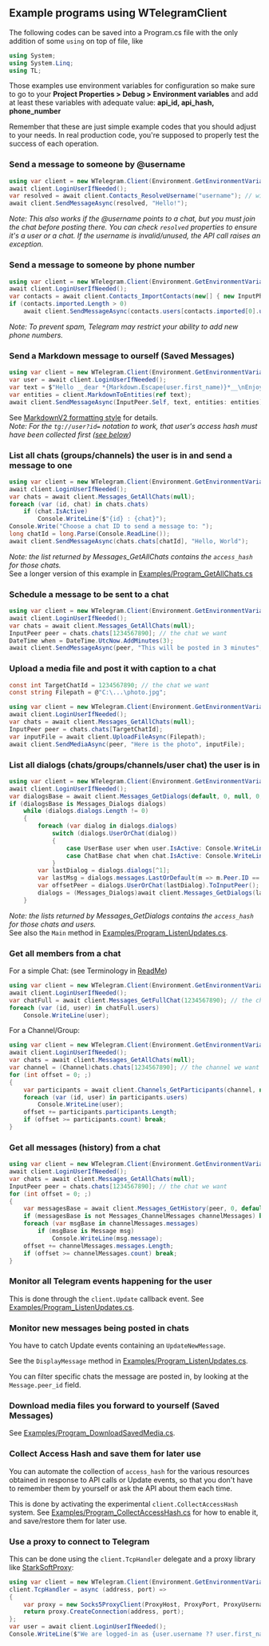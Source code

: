 ﻿## Example programs using WTelegramClient

The following codes can be saved into a Program.cs file with the only addition of some `using` on top of file, like
```csharp
using System;
using System.Linq;
using TL;
```

Those examples use environment variables for configuration so make sure to go to your **Project Properties > Debug > Environment variables** and add at least these variables with adequate value: **api_id, api_hash, phone_number**

Remember that these are just simple example codes that you should adjust to your needs. In real production code, you're supposed to properly test the success of each operation.

### Send a message to someone by @username
```csharp
using var client = new WTelegram.Client(Environment.GetEnvironmentVariable);
await client.LoginUserIfNeeded();
var resolved = await client.Contacts_ResolveUsername("username"); // without the @
await client.SendMessageAsync(resolved, "Hello!");
```
*Note: This also works if the @username points to a chat, but you must join the chat before posting there.
You can check `resolved` properties to ensure it's a user or a chat. If the username is invalid/unused, the API call raises an exception.*

### Send a message to someone by phone number
```csharp
using var client = new WTelegram.Client(Environment.GetEnvironmentVariable);
await client.LoginUserIfNeeded();
var contacts = await client.Contacts_ImportContacts(new[] { new InputPhoneContact { phone = "+PHONENUMBER" } });
if (contacts.imported.Length > 0)
    await client.SendMessageAsync(contacts.users[contacts.imported[0].user_id], "Hello!");
```
*Note: To prevent spam, Telegram may restrict your ability to add new phone numbers.*

### Send a Markdown message to ourself (Saved Messages)
```csharp
using var client = new WTelegram.Client(Environment.GetEnvironmentVariable);
var user = await client.LoginUserIfNeeded();
var text = $"Hello __dear *{Markdown.Escape(user.first_name)}*__\nEnjoy this `userbot` written with [WTelegramClient](https://github.com/wiz0u/WTelegramClient)";
var entities = client.MarkdownToEntities(ref text);
await client.SendMessageAsync(InputPeer.Self, text, entities: entities);
```
See [MarkdownV2 formatting style](https://core.telegram.org/bots/api/#markdownv2-style) for details.
<br/>*Note: For the `tg://user?id=` notation to work, that user's access hash must have been collected first ([see below](#Collect-Access-Hash-and-save-them-for-later-use))*

### List all chats (groups/channels) the user is in and send a message to one
```csharp
using var client = new WTelegram.Client(Environment.GetEnvironmentVariable);
await client.LoginUserIfNeeded();
var chats = await client.Messages_GetAllChats(null);
foreach (var (id, chat) in chats.chats)
    if (chat.IsActive)
        Console.WriteLine($"{id} : {chat}");
Console.Write("Choose a chat ID to send a message to: ");
long chatId = long.Parse(Console.ReadLine());
await client.SendMessageAsync(chats.chats[chatId], "Hello, World");
```
*Note: the list returned by Messages_GetAllChats contains the `access_hash` for those chats.*
<br/>
See a longer version of this example in [Examples/Program_GetAllChats.cs](Examples/Program_GetAllChats.cs)

### Schedule a message to be sent to a chat
```csharp
using var client = new WTelegram.Client(Environment.GetEnvironmentVariable);
await client.LoginUserIfNeeded();
var chats = await client.Messages_GetAllChats(null);
InputPeer peer = chats.chats[1234567890]; // the chat we want
DateTime when = DateTime.UtcNow.AddMinutes(3);
await client.SendMessageAsync(peer, "This will be posted in 3 minutes", schedule_date: when);
```
### Upload a media file and post it with caption to a chat
```csharp
const int TargetChatId = 1234567890; // the chat we want
const string Filepath = @"C:\...\photo.jpg";

using var client = new WTelegram.Client(Environment.GetEnvironmentVariable);
await client.LoginUserIfNeeded();
var chats = await client.Messages_GetAllChats(null);
InputPeer peer = chats.chats[TargetChatId];
var inputFile = await client.UploadFileAsync(Filepath);
await client.SendMediaAsync(peer, "Here is the photo", inputFile);
```
### List all dialogs (chats/groups/channels/user chat) the user is in
```csharp
using var client = new WTelegram.Client(Environment.GetEnvironmentVariable);
await client.LoginUserIfNeeded();
var dialogsBase = await client.Messages_GetDialogs(default, 0, null, 0, 0);
if (dialogsBase is Messages_Dialogs dialogs)
    while (dialogs.dialogs.Length != 0)
    {
        foreach (var dialog in dialogs.dialogs)
            switch (dialogs.UserOrChat(dialog))
            {
                case UserBase user when user.IsActive: Console.WriteLine("User " + user); break;
                case ChatBase chat when chat.IsActive: Console.WriteLine(chat); break;
            }
        var lastDialog = dialogs.dialogs[^1];
        var lastMsg = dialogs.messages.LastOrDefault(m => m.Peer.ID == lastDialog.Peer.ID && m.ID == lastDialog.TopMessage);
        var offsetPeer = dialogs.UserOrChat(lastDialog).ToInputPeer();
        dialogs = (Messages_Dialogs)await client.Messages_GetDialogs(lastMsg?.Date ?? default, lastDialog.TopMessage, offsetPeer, 500, 0);
    }
```

*Note: the lists returned by Messages_GetDialogs contains the `access_hash` for those chats and users.*
<br/>
See also the `Main` method in [Examples/Program_ListenUpdates.cs](Examples/Program_ListenUpdates.cs).

### Get all members from a chat
For a simple Chat: (see Terminology in [ReadMe](README.md#Terminology-in-Telegram-Client-API))
```csharp
using var client = new WTelegram.Client(Environment.GetEnvironmentVariable);
await client.LoginUserIfNeeded();
var chatFull = await client.Messages_GetFullChat(1234567890); // the chat we want
foreach (var (id, user) in chatFull.users)
    Console.WriteLine(user);
```

For a Channel/Group:
```csharp
using var client = new WTelegram.Client(Environment.GetEnvironmentVariable);
await client.LoginUserIfNeeded();
var chats = await client.Messages_GetAllChats(null);
var channel = (Channel)chats.chats[1234567890]; // the channel we want
for (int offset = 0; ;)
{
    var participants = await client.Channels_GetParticipants(channel, null, offset, 1000, 0);
    foreach (var (id, user) in participants.users)
        Console.WriteLine(user);
    offset += participants.participants.Length;
    if (offset >= participants.count) break;
}
```

### Get all messages (history) from a chat
```csharp
using var client = new WTelegram.Client(Environment.GetEnvironmentVariable);
await client.LoginUserIfNeeded();
var chats = await client.Messages_GetAllChats(null);
InputPeer peer = chats.chats[1234567890]; // the chat we want
for (int offset = 0; ;)
{
    var messagesBase = await client.Messages_GetHistory(peer, 0, default, offset, 1000, 0, 0, 0);
    if (messagesBase is not Messages_ChannelMessages channelMessages) break;
    foreach (var msgBase in channelMessages.messages)
        if (msgBase is Message msg)
            Console.WriteLine(msg.message);
    offset += channelMessages.messages.Length;
    if (offset >= channelMessages.count) break;
}
```
### Monitor all Telegram events happening for the user

This is done through the `client.Update` callback event.
See [Examples/Program_ListenUpdates.cs](Examples/Program_ListenUpdates.cs).

### Monitor new messages being posted in chats

You have to catch Update events containing an `UpdateNewMessage`.

See the `DisplayMessage` method in [Examples/Program_ListenUpdates.cs](Examples/Program_ListenUpdates.cs).

You can filter specific chats the message are posted in, by looking at the `Message.peer_id` field.

### Download media files you forward to yourself (Saved Messages)

See [Examples/Program_DownloadSavedMedia.cs](Examples/Program_DownloadSavedMedia.cs).

### Collect Access Hash and save them for later use

You can automate the collection of `access_hash` for the various resources obtained in response to API calls or Update events, so that you don't have to remember them by yourself or ask the API about them each time.

This is done by activating the experimental `client.CollectAccessHash` system.
See [Examples/Program_CollectAccessHash.cs](Examples/Program_CollectAccessHash.cs) for how to enable it, and save/restore them for later use.

### Use a proxy to connect to Telegram
This can be done using the `client.TcpHandler` delegate and a proxy library like [StarkSoftProxy](https://www.nuget.org/packages/StarkSoftProxy/):
```csharp
using var client = new WTelegram.Client(Environment.GetEnvironmentVariable);
client.TcpHandler = async (address, port) =>
{
    var proxy = new Socks5ProxyClient(ProxyHost, ProxyPort, ProxyUsername, ProxyPassword);
    return proxy.CreateConnection(address, port);
};
var user = await client.LoginUserIfNeeded();
Console.WriteLine($"We are logged-in as {user.username ?? user.first_name + " " + user.last_name}");
```
